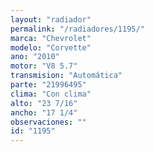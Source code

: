 ```yaml
---
layout: "radiador"
permalink: "/radiadores/1195/"
marca: "Chevrolet"
modelo: "Corvette"
ano: "2010"
motor: "V8 5.7"
transmision: "Automática"
parte: "21996495"
clima: "Con clima"
alto: "23 7/16"
ancho: "17 1/4"
observaciones: ""
id: "1195"
---
```


